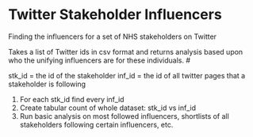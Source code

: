 # Twitter Stakeholder Influencers
Finding the influencers for a set of NHS stakeholders on Twitter

Takes a list of Twitter ids in csv format and returns analysis based upon who the unifying influencers are for these individuals. #

stk_id = the id of the stakeholder
inf_id = the id of all twitter pages that a stakeholder is following

1. For each stk_id find every inf_id
2. Create tabular count of whole dataset: stk_id vs inf_id
3. Run basic analysis on most followed influencers, shortlists of all stakeholders following certain influencers, etc.

